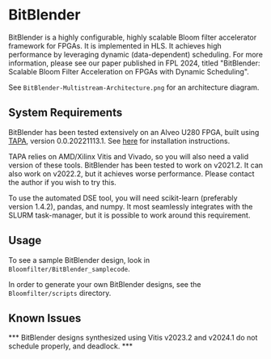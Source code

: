 # BitBlender

BitBlender is a highly configurable, highly scalable Bloom filter accelerator framework for FPGAs. It is implemented in HLS. It achieves high performance by leveraging dynamic (data-dependent) scheduling. For more information, please see our paper published in FPL 2024, titled "BitBlender: Scalable Bloom Filter Acceleration on FPGAs with Dynamic Scheduling".

See `BitBlender-Multistream-Architecture.png` for an architecture diagram.

## System Requirements

BitBlender has been tested extensively on an Alveo U280 FPGA, built using [TAPA](https://github.com/UCLA-VAST/tapa), version 0.0.20221113.1.
See [here](https://tapa.readthedocs.io/en/release/installation.html) for installation instructions.

TAPA relies on AMD/Xilinx Vitis and Vivado, so you will also need a valid version of these tools. BitBlender has been tested to work on v2021.2. It can also work on v2022.2, but it achieves worse performance. Please contact the author if you wish to try this.

To use the automated DSE tool, you will need scikit-learn (preferably version 1.4.2), pandas, and numpy. It most seamlessly integrates with the SLURM task-manager, but it is possible to work around this requirement.

## Usage

To see a sample BitBlender design, look in `Bloomfilter/BitBlender_samplecode`.

In order to generate your own BitBlender designs, see the `Bloomfilter/scripts` directory.

## Known Issues

*** BitBlender designs synthesized using Vitis v2023.2 and v2024.1 do not schedule properly, and deadlock. ***

